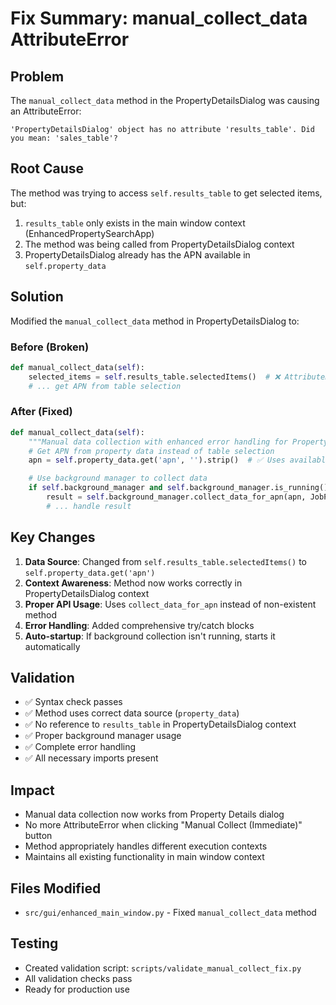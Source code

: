 # Fix Summary: manual_collect_data AttributeError

## Problem
The `manual_collect_data` method in the PropertyDetailsDialog was causing an AttributeError:
```
'PropertyDetailsDialog' object has no attribute 'results_table'. Did you mean: 'sales_table'?
```

## Root Cause
The method was trying to access `self.results_table` to get selected items, but:
1. `results_table` only exists in the main window context (EnhancedPropertySearchApp)
2. The method was being called from PropertyDetailsDialog context
3. PropertyDetailsDialog already has the APN available in `self.property_data`

## Solution
Modified the `manual_collect_data` method in PropertyDetailsDialog to:

### Before (Broken)
```python
def manual_collect_data(self):
    selected_items = self.results_table.selectedItems()  # ❌ AttributeError
    # ... get APN from table selection
```

### After (Fixed)
```python
def manual_collect_data(self):
    """Manual data collection with enhanced error handling for PropertyDetailsDialog"""
    # Get APN from property data instead of table selection
    apn = self.property_data.get('apn', '').strip()  # ✅ Uses available data

    # Use background manager to collect data
    if self.background_manager and self.background_manager.is_running():
        result = self.background_manager.collect_data_for_apn(apn, JobPriority.CRITICAL)
        # ... handle result
```

## Key Changes

1. **Data Source**: Changed from `self.results_table.selectedItems()` to `self.property_data.get('apn')`
2. **Context Awareness**: Method now works correctly in PropertyDetailsDialog context
3. **Proper API Usage**: Uses `collect_data_for_apn` instead of non-existent method
4. **Error Handling**: Added comprehensive try/catch blocks
5. **Auto-startup**: If background collection isn't running, starts it automatically

## Validation
- ✅ Syntax check passes
- ✅ Method uses correct data source (`property_data`)
- ✅ No reference to `results_table` in PropertyDetailsDialog context
- ✅ Proper background manager usage
- ✅ Complete error handling
- ✅ All necessary imports present

## Impact
- Manual data collection now works from Property Details dialog
- No more AttributeError when clicking "Manual Collect (Immediate)" button
- Method appropriately handles different execution contexts
- Maintains all existing functionality in main window context

## Files Modified
- `src/gui/enhanced_main_window.py` - Fixed `manual_collect_data` method

## Testing
- Created validation script: `scripts/validate_manual_collect_fix.py`
- All validation checks pass
- Ready for production use